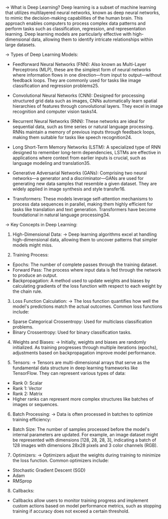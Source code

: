 -> What is Deep Learning?
Deep learning is a subset of machine learning that utilizes multilayered neural networks, known as deep neural networks, to mimic the decision-making capabilities of the human brain. This approach enables computers to process complex data patterns and perform tasks such as classification, regression, and representation learning. Deep learning models are particularly effective with high-dimensional data, allowing them to identify intricate relationships within large datasets.

-> Types of Deep Learning Models:

- Feedforward Neural Networks (FNN): Also known as Multi-Layer Perceptrons (MLP), these are the simplest form of neural networks where information flows in one direction—from input to output—without feedback loops. They are commonly used for tasks like image classification and regression problems25.

- Convolutional Neural Networks (CNN): Designed for processing structured grid data such as images, CNNs automatically learn spatial hierarchies of features through convolutional layers. They excel in image recognition and computer vision tasks14.
- Recurrent Neural Networks (RNN): These networks are ideal for sequential data, such as time series or natural language processing. RNNs maintain a memory of previous inputs through feedback loops, making them suitable for tasks like speech recognition24.
- Long Short-Term Memory Networks (LSTM): A specialized type of RNN designed to remember long-term dependencies, LSTMs are effective in applications where context from earlier inputs is crucial, such as language modeling and translation35.
- Generative Adversarial Networks (GANs): Comprising two neural networks—a generator and a discriminator—GANs are used for generating new data samples that resemble a given dataset. They are widely applied in image synthesis and style transfer16.
- Transformers: These models leverage self-attention mechanisms to process data sequences in parallel, making them highly efficient for tasks like translation and text generation. Transformers have become foundational in natural language processing34.

-> Key Concepts in Deep Learning:

1) High-Dimensional Data:
-> Deep learning algorithms excel at handling high-dimensional data, allowing them to uncover patterns that simpler models might miss.

2) Training Process:
- Epochs: The number of complete passes through the training dataset.
- Forward Pass: The process where input data is fed through the network to produce an output.
- Backpropagation: A method used to update weights and biases by calculating gradients of the loss function with respect to each weight by the chain rule.

3) Loss Function Calculation:
->  The loss function quantifies how well the model's predictions match the actual outcomes. Common loss functions include:
  - Sparse Categorical Crossentropy: Used for multiclass classification problems.
  - Binary Crossentropy: Used for binary classification tasks.

4) Weights and Biases:
->  Initially, weights and biases are randomly initialized. As training progresses through multiple iterations (epochs), adjustments based on backpropagation improve model performance.

5) Tensors:
->  Tensors are multi-dimensional arrays that serve as the fundamental data structure in deep learning frameworks like TensorFlow. They can represent various types of data:

- Rank 0: Scalar
- Rank 1: Vector
- Rank 2: Matrix
- Higher ranks can represent more complex structures like batches of images or sequences.

6) Batch Processing:
->  Data is often processed in batches to optimize training efficiency:
- Batch Size: The number of samples processed before the model's internal parameters are updated.
For example, an image dataset might be represented with dimensions [128, 28, 28, 3], indicating a batch of 128 images with dimensions 28x28 pixels and 3 color channels (RGB).

7) Optimizers:
->  Optimizers adjust the weights during training to minimize the loss function. Common optimizers include:
-  Stochastic Gradient Descent (SGD)
-  Adam
-  RMSprop

8) Callbacks:
- Callbacks allow users to monitor training progress and implement custom actions based on model performance metrics, such as stopping training if accuracy does not exceed a certain threshold.
